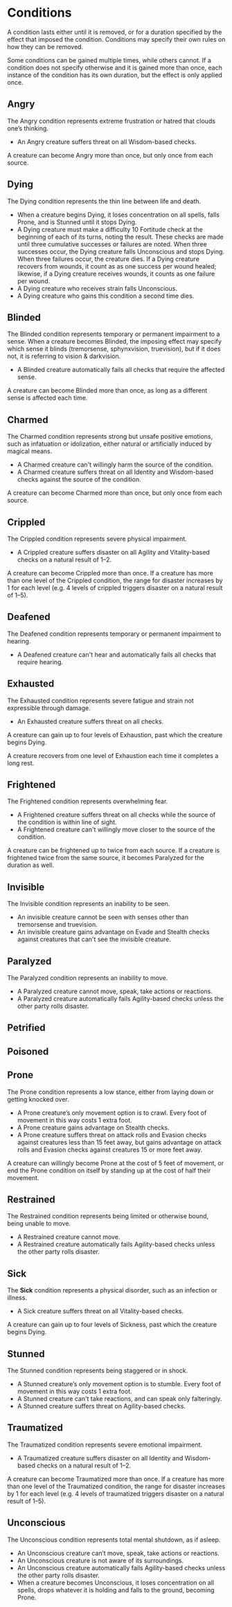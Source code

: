 # Conditions

A condition lasts either until it is removed, or for a duration specified by the effect that imposed the condition. Conditions may specify their own rules on how they can be removed.

Some conditions can be gained multiple times, while others cannot. If a condition does not specify otherwise and it is gained more than once, each instance of the condition has its own duration, but the effect is only applied once.

## Angry

The Angry condition represents extreme frustration or hatred that clouds one’s thinking.

* An Angry creature suffers threat on all Wisdom-based checks.

A creature can become Angry more than once, but only once from each source.

## Dying

The Dying condition represents the thin line between life and death.

* When a creature begins Dying, it loses concentration on all spells, falls Prone, and is Stunned until it stops Dying.
* A Dying creature must make a difficulty 10 Fortitude check at the beginning of each of its turns, noting the result. These checks are made until three cumulative successes or failures are noted. When three successes occur, the Dying creature falls Unconscious and stops Dying. When three failures occur, the creature dies. If a Dying creature recovers from wounds, it count as as one success per wound healed; likewise, if a Dying creature receives wounds, it counts as one failure per wound.
* A Dying creature who receives strain falls Unconscious.
* A Dying creature who gains this condition a second time dies.

## Blinded

The Blinded condition represents temporary or permanent impairment to a sense. When a creature becomes Blinded, the imposing effect may specify which sense it blinds \(tremorsense, sphynxvision, truevision\), but if it does not, it is referring to vision & darkvision.

* A Blinded creature automatically fails all checks that require the affected sense.

A creature can become Blinded more than once, as long as a different sense is affected each time.

## Charmed

The Charmed condition represents strong but unsafe positive emotions, such as infatuation or idolization, either natural or artificially induced by magical means.

* A Charmed creature can't willingly harm the source of the condition.
* A Charmed creature suffers threat on all Identity and Wisdom-based checks against the source of the condition.

A creature can become Charmed more than once, but only once from each source.

## Crippled

The Crippled condition represents severe physical impairment.

* A Crippled creature suffers disaster on all Agility and Vitality-based checks on a natural result of 1–2.

A creature can become Crippled more than once. If a creature has more than one level of the Crippled condition, the range for disaster increases by 1 for each level \(e.g. 4 levels of crippled triggers disaster on a natural result of 1–5\).

## Deafened

The Deafened condition represents temporary or permanent impairment to hearing.

* A Deafened creature can't hear and automatically fails all checks that require hearing.

## Exhausted

The Exhausted condition represents severe fatigue and strain not expressible through damage.

* An Exhausted creature suffers threat on all checks.

A creature can gain up to four levels of Exhaustion, past which the creature begins Dying.

A creature recovers from one level of Exhaustion each time it completes a long rest.

## Frightened

The Frightened condition represents overwhelming fear.

*  A Frightened creature suffers threat on all checks while the source of the condition is within line of sight.
* A Frightened creature can't willingly move closer to the source of the condition.

A creature can be frightened up to twice from each source. If a creature is frightened twice from the same source, it becomes Paralyzed for the duration as well.

## Invisible

The Invisible condition represents an inability to be seen.

* An invisible creature cannot be seen with senses other than tremorsense and truevision.
* An invisible creature gains advantage on Evade and Stealth checks against creatures that can't see the invisible creature.

## Paralyzed

The Paralyzed condition represents an inability to move.

* A Paralyzed creature cannot move, speak, take actions or reactions.
* A Paralyzed creature automatically fails Agility-based checks unless the other party rolls disaster.

## Petrified

## Poisoned

## Prone

The Prone condition represents a low stance, either from laying down or getting knocked over.

* A Prone creature’s only movement option is to crawl. Every foot of movement in this way costs 1 extra foot.
* A Prone creature gains advantage on Stealth checks.
* A Prone creature suffers threat on attack rolls and Evasion checks against creatures less than 15 feet away, but gains advantage on attack rolls and Evasion checks against creatures 15 or more feet away.

A creature can willingly become Prone at the cost of 5 feet of movement, or end the Prone condition on itself by standing up at the cost of half their movement.

## Restrained

The Restrained condition represents being limited or otherwise bound, being unable to move.

* A Restrained creature cannot move.
* A Restrained creature automatically fails Agility-based checks unless the other party rolls disaster.

## Sick

The **Sick** condition represents a physical disorder, such as an infection or illness.

* A Sick creature suffers threat on all Vitality-based checks.

A creature can gain up to four levels of Sickness, past which the creature begins Dying.

## Stunned

The Stunned condition represents being staggered or in shock.

* A Stunned creature’s only movement option is to stumble. Every foot of movement in this way costs 1 extra foot.
* A Stunned creature can't take reactions, and can speak only falteringly.
* A Stunned creature suffers threat on Agility-based checks.

## Traumatized

The Traumatized condition represents severe emotional impairment.

* A Traumatized creature suffers disaster on all Identity and Wisdom-based checks on a natural result of 1–2.

A creature can become Traumatized more than once. If a creature has more than one level of the Traumatized condition, the range for disaster increases by 1 for each level \(e.g. 4 levels of traumatized triggers disaster on a natural result of 1–5\).

## Unconscious

The Unconscious condition represents total mental shutdown, as if asleep.

* An Unconscious creature can’t move, speak, take actions or reactions.
* An Unconscious creature is not aware of its surroundings.
* An Unconscious creature automatically fails Agility-based checks unless the other party rolls disaster.
* When a creature becomes Unconscious, it loses concentration on all spells, drops whatever it is holding and falls to the ground, becoming Prone.

